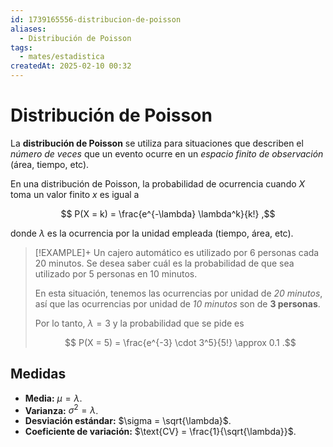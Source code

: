 ```yaml
---
id: 1739165556-distribucion-de-poisson
aliases:
  - Distribución de Poisson
tags:
  - mates/estadistica
createdAt: 2025-02-10 00:32
---
```


# Distribución de Poisson

La **distribución de Poisson** se utiliza para situaciones que describen el *número de veces* que un evento ocurre en un *espacio finito de observación* (área, tiempo, etc).

En una distribución de Poisson, la probabilidad de ocurrencia cuando $X$ toma un valor finito $x$ es igual a

$$
P(X = k) = \frac{e^{-\lambda} \lambda^k}{k!}
,$$

donde $\lambda$ es la ocurrencia por la unidad empleada (tiempo, área, etc).

> [!EXAMPLE]+
> Un cajero automático es utilizado por 6 personas cada 20 minutos. Se desea saber cuál es la probabilidad de que sea utilizado por 5 personas en 10 minutos.
>
> En esta situación, tenemos las ocurrencias por unidad de *20 minutos*, así que las ocurrencias por unidad de *10 minutos* son de **3 personas**.
>
> Por lo tanto, $\lambda = 3$ y la probabilidad que se pide es
>
> $$
> P(X = 5) = \frac{e^{-3} \cdot 3^5}{5!} \approx 0.1
> .$$

## Medidas

- **Media:** $\mu = \lambda$.
- **Varianza:** $\sigma^2 = \lambda$.
- **Desviación estándar:** $\sigma = \sqrt{\lambda}$.
- **Coeficiente de variación:** $\text{CV} = \frac{1}{\sqrt{\lambda}}$.
